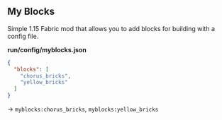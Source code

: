## My Blocks

Simple 1.15 Fabric mod that allows you to add blocks for building with a config file.

**run/config/myblocks.json**
```json
{
  "blocks": [
    "chorus_bricks",
    "yellow_bricks"
  ]
}
```
->
`myblocks:chorus_bricks`,
`myblocks:yellow_bricks`
